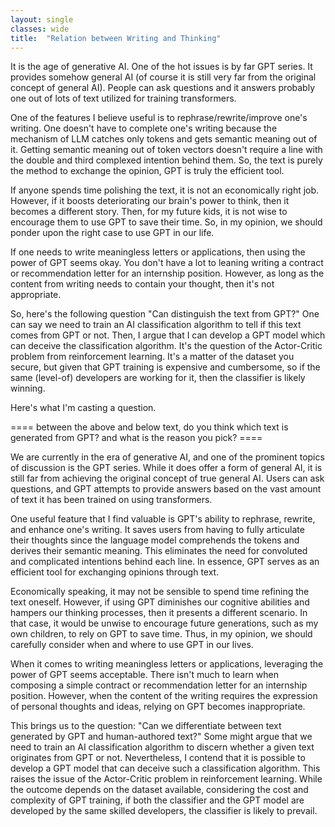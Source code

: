 ```yaml
---
layout: single
classes: wide
title:  "Relation between Writing and Thinking"
---
```


It is the age of generative AI.
One of the hot issues is by far GPT series.
It provides somehow general AI (of course it is still very far from the original concept of general AI).
People can ask questions and it answers probably one out of lots of text utilized for training transformers.

One of the features I believe useful is to rephrase/rewrite/improve one's writing.
One doesn't have to complete one's writing because the mechanism of LLM catches only tokens and gets semantic meaning out of it.
Getting semantic meaning out of token vectors doesn't require a line with the double and third complexed intention behind them.
So, the text is purely the method to exchange the opinion, GPT is truly the efficient tool.

If anyone spends time polishing the text, it is not an economically right job. 
However, if it boosts deteriorating our brain's power to think, then it becomes a different story.
Then, for my future kids, it is not wise to encourage them to use GPT to save their time.
So, in my opinion, we should ponder upon the right case to use GPT in our life.

If one needs to write meaningless letters or applications, then using the power of GPT seems okay.
You don't have a lot to leaning writing a contract or recommendation letter for an internship position.
However, as long as the content from writing needs to contain your thought, then it's not appropriate.

So, here's the following question "Can distinguish the text from GPT?"
One can say we need to train an AI classification algorithm to tell if this text comes from GPT or not.
Then, I argue that I can develop a GPT model which can deceive the classification algorithm.
It's the question of the Actor-Critic problem from reinforcement learning.
It's a matter of the dataset you secure, but given that GPT training is expensive and cumbersome, so if the same (level-of) developers are working for it, then the classifier is likely winning.

Here's what I'm casting a question.

==== between the above and below text, do you think which text is generated from GPT? and what is the reason you pick? ====


We are currently in the era of generative AI, and one of the prominent topics of discussion is the GPT series. While it does offer a form of general AI, it is still far from achieving the original concept of true general AI. Users can ask questions, and GPT attempts to provide answers based on the vast amount of text it has been trained on using transformers.

One useful feature that I find valuable is GPT's ability to rephrase, rewrite, and enhance one's writing. It saves users from having to fully articulate their thoughts since the language model comprehends the tokens and derives their semantic meaning. This eliminates the need for convoluted and complicated intentions behind each line. In essence, GPT serves as an efficient tool for exchanging opinions through text.

Economically speaking, it may not be sensible to spend time refining the text oneself. However, if using GPT diminishes our cognitive abilities and hampers our thinking processes, then it presents a different scenario. In that case, it would be unwise to encourage future generations, such as my own children, to rely on GPT to save time. Thus, in my opinion, we should carefully consider when and where to use GPT in our lives.

When it comes to writing meaningless letters or applications, leveraging the power of GPT seems acceptable. There isn't much to learn when composing a simple contract or recommendation letter for an internship position. However, when the content of the writing requires the expression of personal thoughts and ideas, relying on GPT becomes inappropriate.

This brings us to the question: "Can we differentiate between text generated by GPT and human-authored text?" Some might argue that we need to train an AI classification algorithm to discern whether a given text originates from GPT or not. Nevertheless, I contend that it is possible to develop a GPT model that can deceive such a classification algorithm. This raises the issue of the Actor-Critic problem in reinforcement learning. While the outcome depends on the dataset available, considering the cost and complexity of GPT training, if both the classifier and the GPT model are developed by the same skilled developers, the classifier is likely to prevail.






